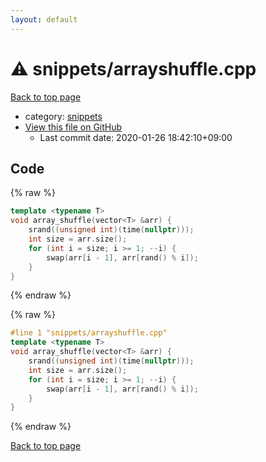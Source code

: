 ```yaml
---
layout: default
---
```


<!-- mathjax config similar to math.stackexchange -->
<script type="text/javascript" async
  src="https://cdnjs.cloudflare.com/ajax/libs/mathjax/2.7.5/MathJax.js?config=TeX-MML-AM_CHTML">
</script>
<script type="text/x-mathjax-config">
  MathJax.Hub.Config({
    TeX: { equationNumbers: { autoNumber: "AMS" }},
    tex2jax: {
      inlineMath: [ ['$','$'] ],
      processEscapes: true
    },
    "HTML-CSS": { matchFontHeight: false },
    displayAlign: "left",
    displayIndent: "2em"
  });
</script>

<script type="text/javascript" src="https://cdnjs.cloudflare.com/ajax/libs/jquery/3.4.1/jquery.min.js"></script>
<script src="https://cdn.jsdelivr.net/npm/jquery-balloon-js@1.1.2/jquery.balloon.min.js" integrity="sha256-ZEYs9VrgAeNuPvs15E39OsyOJaIkXEEt10fzxJ20+2I=" crossorigin="anonymous"></script>
<script type="text/javascript" src="../../assets/js/copy-button.js"></script>
<link rel="stylesheet" href="../../assets/css/copy-button.css" />


# :warning: snippets/arrayshuffle.cpp

<a href="../../index.html">Back to top page</a>

* category: <a href="../../index.html#67be68a348da3b850fb7daa10b034528">snippets</a>
* <a href="{{ site.github.repository_url }}/blob/master/snippets/arrayshuffle.cpp">View this file on GitHub</a>
    - Last commit date: 2020-01-26 18:42:10+09:00




## Code

<a id="unbundled"></a>
{% raw %}
```cpp
template <typename T>
void array_shuffle(vector<T> &arr) {
    srand((unsigned int)(time(nullptr)));
    int size = arr.size();
    for (int i = size; i >= 1; --i) {
        swap(arr[i - 1], arr[rand() % i]);
    }
}
```
{% endraw %}

<a id="bundled"></a>
{% raw %}
```cpp
#line 1 "snippets/arrayshuffle.cpp"
template <typename T>
void array_shuffle(vector<T> &arr) {
    srand((unsigned int)(time(nullptr)));
    int size = arr.size();
    for (int i = size; i >= 1; --i) {
        swap(arr[i - 1], arr[rand() % i]);
    }
}

```
{% endraw %}

<a href="../../index.html">Back to top page</a>

